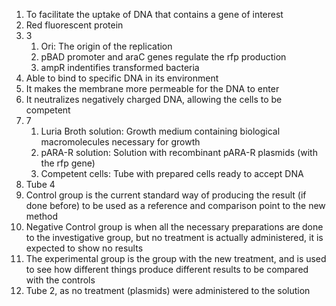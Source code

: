 1. To facilitate the uptake of DNA that contains a gene of interest
2. Red fluorescent protein
3. 3
	1. Ori: The origin of the replication
	2. pBAD promoter and araC genes regulate the rfp production
	3. ampR indentifies transformed bacteria
4. Able to bind to specific DNA in its environment
5. It makes the membrane more permeable for the DNA to enter
6. It neutralizes negatively charged DNA, allowing the cells to be competent
7. 7
	1. Luria Broth solution: Growth medium containing biological macromolecules necessary for growth
	2. pARA-R solution: Solution with recombinant pARA-R plasmids (with the rfp gene)
	3. Competent cells: Tube with prepared cells ready to accept DNA
8. Tube 4
9.  Control group is the current standard way of producing the result (if done before) to be used as a reference and comparison point to the new method
10. Negative Control group is when all the necessary preparations are done to the investigative group, but no treatment is actually administered, it is expected to show no results
11. The experimental group is the group with the new treatment, and is used to see how different things produce different results to be compared with the controls
12. Tube 2, as no treatment (plasmids) were administered to the solution

